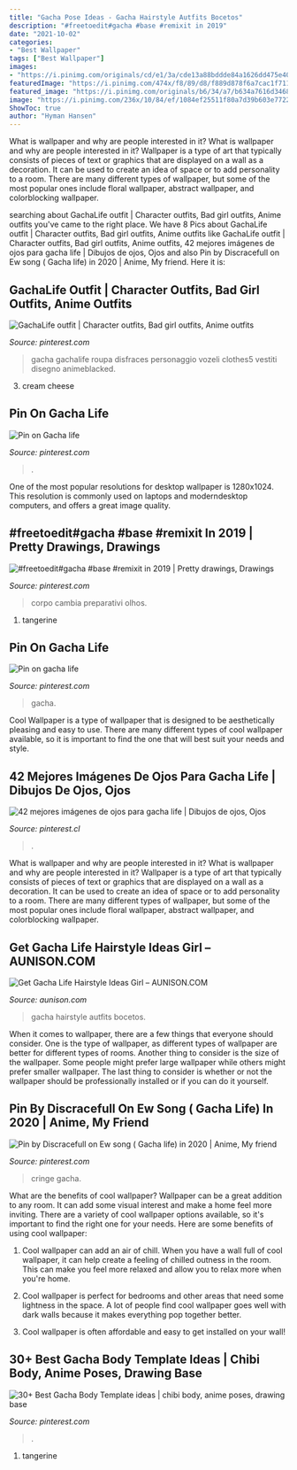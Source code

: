 ```yaml
---
title: "Gacha Pose Ideas - Gacha Hairstyle Autfits Bocetos"
description: "#freetoedit#gacha #base #remixit in 2019"
date: "2021-10-02"
categories:
- "Best Wallpaper"
tags: ["Best Wallpaper"]
images:
- "https://i.pinimg.com/originals/cd/e1/3a/cde13a88bddde84a1626dd475e405f52.jpg"
featuredImage: "https://i.pinimg.com/474x/f8/89/d8/f889d878f6a7cac1f7110241939e3334.jpg"
featured_image: "https://i.pinimg.com/originals/b6/34/a7/b634a7616d3468633be1d9198a1361d4.jpg"
image: "https://i.pinimg.com/236x/10/84/ef/1084ef25511f80a7d39b603e77221e2b.jpg?nii=t"
ShowToc: true
author: "Hyman Hansen"
---
```



What is wallpaper and why are people interested in it?
What is wallpaper and why are people interested in it?
Wallpaper is a type of art that typically consists of pieces of text or graphics that are displayed on a wall as a decoration. It can be used to create an idea of space or to add personality to a room. There are many different types of wallpaper, but some of the most popular ones include floral wallpaper, abstract wallpaper, and colorblocking wallpaper.

	

		
searching about GachaLife outfit | Character outfits, Bad girl outfits, Anime outfits you've came to the right place. We have 8 Pics about GachaLife outfit | Character outfits, Bad girl outfits, Anime outfits like GachaLife outfit | Character outfits, Bad girl outfits, Anime outfits, 42 mejores imágenes de ojos para gacha life | Dibujos de ojos, Ojos and also Pin by Discracefull on Ew song ( Gacha life) in 2020 | Anime, My friend. Here it is:
		
    
## GachaLife Outfit | Character Outfits, Bad Girl Outfits, Anime Outfits

<img loading=lazy src="https://i.pinimg.com/736x/c0/79/ef/c079efe5a9827127f7fd9cbff681a53e.jpg" onerror="this.onerror=null;this.src='https://tse3.mm.bing.net/th?id=OIP.reIutOAPRNsVYwG4YXw9eAHaHa&amp;pid=15.1';" alt="GachaLife outfit | Character outfits, Bad girl outfits, Anime outfits">

_Source: pinterest.com_

>gacha gachalife roupa disfraces personaggio vozeli clothes5 vestiti disegno animeblacked. 

	

3. cream cheese 

    
## Pin On Gacha Life

<img loading=lazy src="https://i.pinimg.com/originals/cd/e1/3a/cde13a88bddde84a1626dd475e405f52.jpg" onerror="this.onerror=null;this.src='https://tse2.mm.bing.net/th?id=OIP.bEd7K5-yPAhSTjhw8mfN0gHaM0&amp;pid=15.1';" alt="Pin on Gacha life">

_Source: pinterest.com_

>. 

	

One of the most popular resolutions for desktop wallpaper is 1280x1024. This resolution is commonly used on laptops and moderndesktop computers, and offers a great image quality.

    
## #freetoedit#gacha #base #remixit In 2019 | Pretty Drawings, Drawings

<img loading=lazy src="https://i.pinimg.com/236x/10/84/ef/1084ef25511f80a7d39b603e77221e2b.jpg?nii=t" onerror="this.onerror=null;this.src='https://tse4.mm.bing.net/th?id=OIP.0dN-1SQr9ElPktONJygZYgAAAA&amp;pid=15.1';" alt="#freetoedit#gacha #base #remixit in 2019 | Pretty drawings, Drawings">

_Source: pinterest.com_

>corpo cambia preparativi olhos. 

	

1. tangerine 

    
## Pin On Gacha Life

<img loading=lazy src="https://i.pinimg.com/736x/13/90/35/139035fb7939c91791fd2fa16cb83e26.jpg" onerror="this.onerror=null;this.src='https://tse3.mm.bing.net/th?id=OIP.CwVS-0m8FSnQbdASR2MCuAHaPN&amp;pid=15.1';" alt="Pin on gacha life">

_Source: pinterest.com_

>gacha. 

	

Cool Wallpaper is a type of wallpaper that is designed to be aesthetically pleasing and easy to use. There are many different types of cool wallpaper available, so it is important to find the one that will best suit your needs and style.

    
## 42 Mejores Imágenes De Ojos Para Gacha Life | Dibujos De Ojos, Ojos

<img loading=lazy src="https://i.pinimg.com/474x/30/5a/0f/305a0f688fdfb53b1be07973df5154e5.jpg" onerror="this.onerror=null;this.src='https://tse3.mm.bing.net/th?id=OIP.H9vaJaNheLmsocXsH_B--AAAAA&amp;pid=15.1';" alt="42 mejores imágenes de ojos para gacha life | Dibujos de ojos, Ojos">

_Source: pinterest.cl_

>. 

	

What is wallpaper and why are people interested in it?
What is wallpaper and why are people interested in it?
Wallpaper is a type of art that typically consists of pieces of text or graphics that are displayed on a wall as a decoration. It can be used to create an idea of space or to add personality to a room. There are many different types of wallpaper, but some of the most popular ones include floral wallpaper, abstract wallpaper, and colorblocking wallpaper.

    
## Get Gacha Life Hairstyle Ideas Girl – AUNISON.COM

<img loading=lazy src="https://i.pinimg.com/originals/21/40/46/214046bebab4280dc526219ff7c25af6.jpg" onerror="this.onerror=null;this.src='https://tse1.mm.bing.net/th?id=OIP.2Tb06EOJlRbcnPJizsYrkQHaFp&amp;pid=15.1';" alt="Get Gacha Life Hairstyle Ideas Girl – AUNISON.COM">

_Source: aunison.com_

>gacha hairstyle autfits bocetos. 

	

When it comes to wallpaper, there are a few things that everyone should consider. One is the type of wallpaper, as different types of wallpaper are better for different types of rooms. Another thing to consider is the size of the wallpaper. Some people might prefer large wallpaper while others might prefer smaller wallpaper. The last thing to consider is whether or not the wallpaper should be professionally installed or if you can do it yourself.

    
## Pin By Discracefull On Ew Song ( Gacha Life) In 2020 | Anime, My Friend

<img loading=lazy src="https://i.pinimg.com/originals/b6/34/a7/b634a7616d3468633be1d9198a1361d4.jpg" onerror="this.onerror=null;this.src='https://tse2.mm.bing.net/th?id=OIP.gKW4UWTbJ1nQg3GYxCjFEwHaEK&amp;pid=15.1';" alt="Pin by Discracefull on Ew song ( Gacha life) in 2020 | Anime, My friend">

_Source: pinterest.com_

>cringe gacha. 

	

What are the benefits of cool wallpaper?
Wallpaper can be a great addition to any room. It can add some visual interest and make a home feel more inviting. There are a variety of cool wallpaper options available, so it's important to find the right one for your needs. Here are some benefits of using cool wallpaper: 
1. Cool wallpaper can add an air of chill. When you have a wall full of cool wallpaper, it can help create a feeling of chilled outness in the room. This can make you feel more relaxed and allow you to relax more when you're home. 

2. Cool wallpaper is perfect for bedrooms and other areas that need some lightness in the space. A lot of people find cool wallpaper goes well with dark walls because it makes everything pop together better. 

3. Cool wallpaper is often affordable and easy to get installed on your wall!

    
## 30+ Best Gacha Body Template Ideas | Chibi Body, Anime Poses, Drawing Base

<img loading=lazy src="https://i.pinimg.com/474x/f8/89/d8/f889d878f6a7cac1f7110241939e3334.jpg" onerror="this.onerror=null;this.src='https://tse2.mm.bing.net/th?id=OIP.NnDkeBfBB_LsOBfVMtzalQAAAA&amp;pid=15.1';" alt="30+ Best Gacha Body Template ideas | chibi body, anime poses, drawing base">

_Source: pinterest.com_

>. 

	

1. tangerine 


